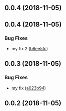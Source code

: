 <a name="0.0.4"></a>
## 0.0.4 (2018-11-05)



<a name="0.0.4"></a>
## 0.0.4 (2018-11-05)


### Bug Fixes

* my fix 2 ([b6ee5fc](https://github.com/jleveugle/manager-test/commit/b6ee5fc))



<a name="0.0.3"></a>
## 0.0.3 (2018-11-05)


### Bug Fixes

* my fix ([a023b94](https://github.com/jleveugle/manager-test/commit/a023b94))



<a name="0.0.2"></a>
## 0.0.2 (2018-11-05)



